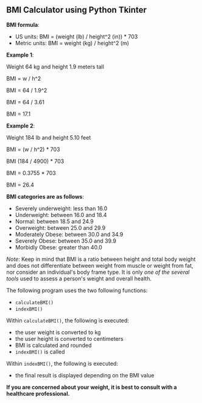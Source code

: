 ## BMI Calculator using Python Tkinter

**BMI formula**:
- US units: BMI = (weight (lb) / height^2 (in)) * 703
- Metric units: BMI = weight (kg) / height^2 (m)

**Example 1**:

Weight 64 kg and height 1.9 meters tall

BMI = w / h^2

BMI = 64 / 1.9^2

BMI = 64 / 3.61

BMI = 17.1

**Example 2**:

Weight 184 lb and height 5.10 feet

BMI = (w / h^2) * 703

BMI (184 / 4900) * 703

BMI = 0.3755 * 703

BMI = 26.4

**BMI categories are as follows**:

- Severely underweight: less than 16.0
- Underweight: between 16.0 and 18.4
- Normal: between 18.5 and 24.9
- Overweight: between 25.0 and 29.9
- Moderately Obese: between 30.0 and 34.9
- Severely Obese: between 35.0 and 39.9
- Morbidly Obese: greater than 40.0

*Note*: Keep in mind that BMI is a ratio between height and total body weight and does not differentiate between weight from muscle or weight from fat, nor consider an individual's body frame type. It is only *one of the several tools* used to assess a person's weight and overall health.

The following program uses the two following functions:

- `calculateBMI()`
- `indexBMI()`

Within `calculateBMI()`, the following is executed:

- the user weight is converted to kg
- the user height is converted to centimeters
- BMI is calculated and rounded
- `indexBMI()` is called

Within `indexBMI()`, the following is executed:

- the final result is displayed depending on the BMI value

**If you are concerned about your weight, it is best to consult with a healthcare professional.**